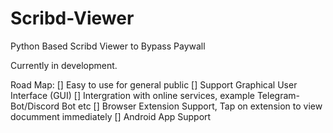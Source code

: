 # Scribd-Viewer
Python Based Scribd Viewer to Bypass Paywall

Currently in development.

Road Map:
[] Easy to use for general public
[] Support Graphical User Interface (GUI)
[] Intergration with online services, example Telegram-Bot/Discord Bot etc
[] Browser Extension Support, Tap on extension to view documment immediately
[] Android App Support

